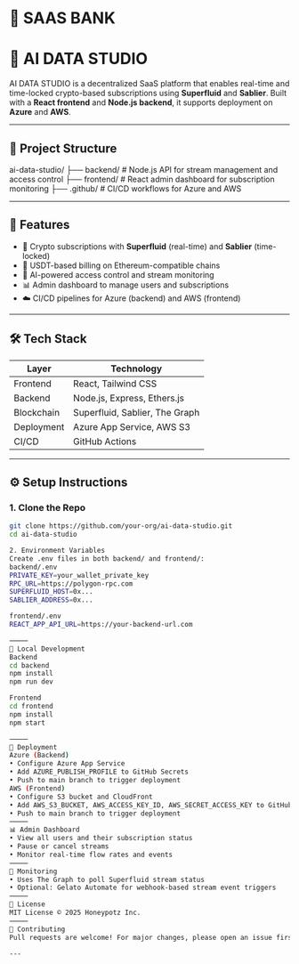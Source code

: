 # 🧠 SAAS BANK

# 🧠 AI DATA STUDIO

AI DATA STUDIO is a decentralized SaaS platform that enables real-time and time-locked crypto-based subscriptions using **Superfluid** and **Sablier**. Built with a **React frontend** and **Node.js backend**, it supports deployment on **Azure** and **AWS**.

---

## 📁 Project Structure


ai-data-studio/ ├── backend/        # Node.js API for stream management and access control ├── frontend/       # React admin dashboard for subscription monitoring ├── .github/        # CI/CD workflows for Azure and AWS

---

## 🚀 Features

- 🔗 Crypto subscriptions with **Superfluid** (real-time) and **Sablier** (time-locked)
- 🧾 USDT-based billing on Ethereum-compatible chains
- 🧠 AI-powered access control and stream monitoring
- 📊 Admin dashboard to manage users and subscriptions
- ☁️ CI/CD pipelines for Azure (backend) and AWS (frontend)

---

## 🛠️ Tech Stack

| Layer       | Technology                     |
|-------------|--------------------------------|
| Frontend    | React, Tailwind CSS            |
| Backend     | Node.js, Express, Ethers.js    |
| Blockchain  | Superfluid, Sablier, The Graph |
| Deployment  | Azure App Service, AWS S3      |
| CI/CD       | GitHub Actions                 |

---

## ⚙️ Setup Instructions

### 1. Clone the Repo

```bash
git clone https://github.com/your-org/ai-data-studio.git
cd ai-data-studio

2. Environment Variables
Create .env files in both backend/ and frontend/:
backend/.env
PRIVATE_KEY=your_wallet_private_key
RPC_URL=https://polygon-rpc.com
SUPERFLUID_HOST=0x...
SABLIER_ADDRESS=0x...

frontend/.env
REACT_APP_API_URL=https://your-backend-url.com

⸻
🧪 Local Development
Backend
cd backend
npm install
npm run dev

Frontend
cd frontend
npm install
npm start

⸻
🚀 Deployment
Azure (Backend)
• Configure Azure App Service
• Add AZURE_PUBLISH_PROFILE to GitHub Secrets
• Push to main branch to trigger deployment
AWS (Frontend)
• Configure S3 bucket and CloudFront
• Add AWS_S3_BUCKET, AWS_ACCESS_KEY_ID, AWS_SECRET_ACCESS_KEY to GitHub Secrets
• Push to main branch to trigger deployment
⸻
📊 Admin Dashboard
• View all users and their subscription status
• Pause or cancel streams
• Monitor real-time flow rates and events
⸻
📡 Monitoring
• Uses The Graph to poll Superfluid stream status
• Optional: Gelato Automate for webhook-based stream event triggers
⸻
📄 License
MIT License © 2025 Honeypotz Inc.
⸻
🤝 Contributing
Pull requests are welcome! For major changes, please open an issue first.

---
